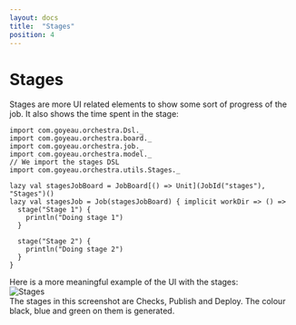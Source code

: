 ```yaml
---
layout: docs
title:  "Stages"
position: 4
---
```


# Stages

Stages are more UI related elements to show some sort of progress of the job. It also shows the time spent in the stage:
```tut:silent
import com.goyeau.orchestra.Dsl._
import com.goyeau.orchestra.board._
import com.goyeau.orchestra.job._
import com.goyeau.orchestra.model._
// We import the stages DSL
import com.goyeau.orchestra.utils.Stages._

lazy val stagesJobBoard = JobBoard[() => Unit](JobId("stages"), "Stages")()
lazy val stagesJob = Job(stagesJobBoard) { implicit workDir => () =>
  stage("Stage 1") {
    println("Doing stage 1")
  }

  stage("Stage 2") {
    println("Doing stage 2")
  }
}
```

Here is a more meaningful example of the UI with the stages:  
<img alt="Stages" srcset="img/stages.png 2x">  
The stages in this screenshot are Checks, Publish and Deploy. The colour black, blue and green on them is generated.

